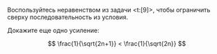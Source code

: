 Воспользуйтесь неравенством из задачи <t:[9]>, чтобы ограничить сверху последовательность из условия.

Докажите еще одно усиление:

$$ \frac{1}{\sqrt{2n+1}} < \frac{1}{\sqrt{2n}} $$